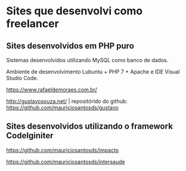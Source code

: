 # Sites que desenvolvi como freelancer

## Sites desenvolvidos em PHP puro

Sistemas desenvolvidos utilizando MySQL como banco de dados.

Ambiente de desenvolvimento Lubuntu + PHP 7 + Apache e IDE Visual Studio Code.

https://www.rafaeldemoraes.com.br/

http://gustavosouza.net/ | repositórido do github: https://github.com/mauriciosantosds/gustavo

## Sites desenvolvidos utilizando o framework CodeIginiter

https://github.com/mauriciosantosds/impacto

https://github.com/mauriciosantosds/intersaude
